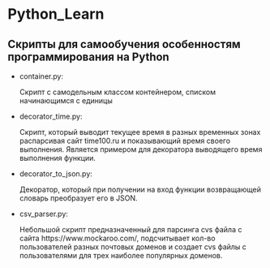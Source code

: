 # Python_Learn
<h2>Скрипты для самообучения особенностям программирования на Python</h2>
<ul>
<li>container.py: <p> Скрипт с самодельным классом контейнером, списком начинающимся с единицы</li>
<li>decorator_time.py: <p> Скрипт, который выводит текущее время в разных временных зонах распарсивая сайт time100.ru и показывающий время своего выполнения. Является примером для декоратора выводящего время выполнения функции. </li>
<li>decorator_to_json.py: <p> Декоратор, который при получении на вход функции возвращающей словарь преобразует его в JSON.</li>
<li>csv_parser.py: <p> Небольшой скрипт предназначенный для парсинга cvs файла с сайта https://www.mockaroo.com/, подсчитывает кол-во пользователей разных почтовых доменов и создает cvs файлы с пользователями для трех наиболее популярных доменов.</li>
</ul>
